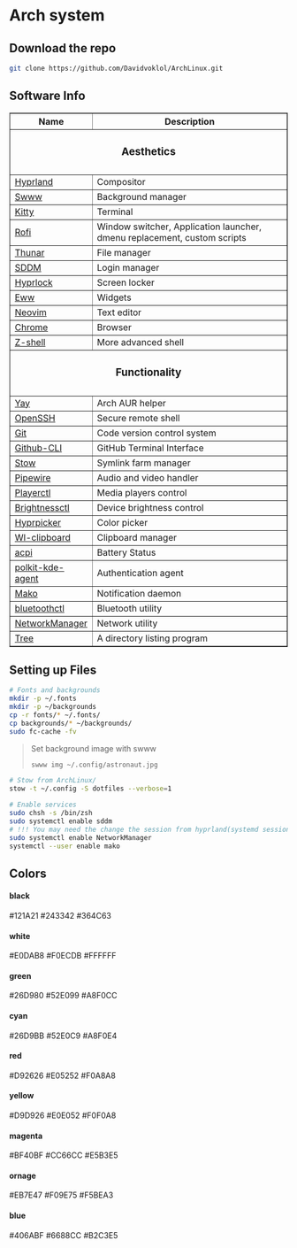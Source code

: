 # Arch system

## Download the repo
``` bash
git clone https://github.com/Davidvoklol/ArchLinux.git
```

## Software Info
<table border="1">
  <thead>
    <tr>
      <th>Name</th>
      <th>Description</th>
    </tr>
  </thead>
  <tbody>
    <tr>
        <td colspan=4><h3><center>Aesthetics</center><h3></td>
    </tr>
    <tr>
      <td><a href="https://hyprland.org/">Hyprland</a></td>
      <td>Compositor</td>
    </tr>
    <tr>
      <td><a href="https://github.com/GhostNaN/mpvpaper">Swww</a></td>
      <td>Background manager</td>
    </tr>
    <tr>
      <td><a href="https://github.com/kovidgoyal/kitty">Kitty</a></td>
      <td>Terminal</td>
    </tr>
    <tr>
      <td><a href="https://github.com/davatorium/rofi">Rofi</a></td>
      <td>Window switcher, Application launcher, dmenu replacement, custom scripts</td>
    </tr>
    <tr>
      <td><a href="https://github.com/xfce-mirror/thunar">Thunar</a></td>
      <td>File manager</td>
    </tr>
    <tr>
      <td><a href="https://github.com/sddm/sddm">SDDM</a></td>
      <td>Login manager</td>
    </tr>
    <tr>
      <td><a href="https://github.com/hyprwm/hyprlock">Hyprlock</a></td>
      <td>Screen locker</td>
    </tr>
    <tr>
      <td><a href="https://github.com/elkowar/eww?tab=readme-ov-file">Eww</a></td>
      <td>Widgets</td>
    </tr>
    <tr>
      <td><a href="https://github.com/neovim/neovim">Neovim</a></td>
      <td>Text editor</td>
    </tr>
    <tr>
      <td><a href="https://www.google.com/chrome/?brand=FHFK&ds_kid=43700078760035676&gad_source=1&gclid=Cj0KCQiAuou6BhDhARIsAIfgrn5arVJiSJFJjHgIOX8GFqG4ox2z7cb-GxT9lPCC4YlKvheOTRZha2QaAssBEALw_wcB&gclsrc=aw.ds">Chrome</a></td>
      <td>Browser</td>
    </tr>
    <tr>
      <td><a href="https://wiki.archlinux.org/title/Zsh">Z-shell</a></td>
      <td>More advanced shell</td>
    </tr>
    <tr>
        <td colspan=4><h3 style="text-align:center;">Functionality<h3></td>
    </tr>
    <tr>
      <td><a href="https://github.com/Jguer/yay">Yay</a></td>
      <td>Arch AUR helper</td>
    </tr>
    <tr>
      <td><a href="https://github.com/openssh/openssh-portable">OpenSSH</a></td>
      <td>Secure remote shell</td>
    </tr>
    <tr>
      <td><a href="https://git-scm.com/downloads/linux">Git</a></td>
      <td>Code version control system</td>
    </tr>
    <tr>
      <td><a href="https://github.com/cli/cli#installation">Github-CLI</a></td>
      <td>GitHub Terminal Interface</td>
    </tr>
    <tr>
      <td><a href="https://github.com/aspiers/stow">Stow</a></td>
      <td>Symlink farm manager</td>
    </tr>
    <tr>
      <td><a href="https://github.com/PipeWire/pipewire">Pipewire</a></td>
      <td>Audio and video handler</td>
    </tr>
    <tr>
      <td><a href="https://github.com/altdesktop/playerctl">Playerctl</a></td>
      <td>Media players control</td>
    </tr>
    <tr>
      <td><a href="https://github.com/Hummer12007/brightnessctl">Brightnessctl</a></td>
      <td>Device brightness control</td>
    </tr>
    <tr>
      <td><a href="https://github.com/hyprwm/hyprpicker">Hyprpicker</a></td>
      <td>Color picker</td>
    </tr>
    <tr>
      <td><a href="https://github.com/bugaevc/wl-clipboard">Wl-clipboard</a></td>
      <td>Clipboard manager</td>
    </tr>
    <tr>
      <td><a href="https://pkgs.org/download/acpi">acpi</a></td>
      <td>Battery Status</td>
    </tr>
    <tr>
      <td><a href="https://wiki.archlinux.org/title/Polkit">polkit-kde-agent</a></td>
      <td>Authentication agent</td>
    </tr>
    <tr>
      <td><a href="https://github.com/emersion/mako">Mako</a></td>
      <td>Notification daemon</td>
    </tr>
    <tr>
      <td><a href="https://wiki.archlinux.org/title/Bluetooth">bluetoothctl</a></td>
      <td>Bluetooth utility</td>
    </tr>
    <tr>
      <td><a href="https://wiki.archlinux.org/title/NetworkManager">NetworkManager</a></td>
      <td>Network utility</td>
    </tr>
    </tr>
      <td><a href="https://gitlab.com/OldManProgrammer/unix-tree">Tree</a></td>
      <td>A directory listing program</td>
    </tr>
</tbody>
</table>

## Setting up Files

```bash
# Fonts and backgrounds
mkdir -p ~/.fonts
mkdir -p ~/backgrounds
cp -r fonts/* ~/.fonts/
cp backgrounds/* ~/backgrounds/
sudo fc-cache -fv
```

>Set background image with swww
>```bash
>swww img ~/.config/astronaut.jpg
>```


```bash
# Stow from ArchLinux/
stow -t ~/.config -S dotfiles --verbose=1
```

```bash
# Enable services
sudo chsh -s /bin/zsh
sudo systemctl enable sddm
# !!! You may need the change the session from hyprland(systemd session) to hprland
sudo systemctl enable NetworkManager
systemctl --user enable mako
```

## Colors

#### black
#121A21
#243342
#364C63

#### white
#E0DAB8
#F0ECDB
#FFFFFF

#### green
#26D980
#52E099
#A8F0CC

#### cyan
#26D9BB
#52E0C9
#A8F0E4

#### red
#D92626
#E05252
#F0A8A8

#### yellow
#D9D926
#E0E052
#F0F0A8

#### magenta
#BF40BF
#CC66CC
#E5B3E5

#### ornage
#EB7E47
#F09E75
#F5BEA3

#### blue
#406ABF
#6688CC
#B2C3E5